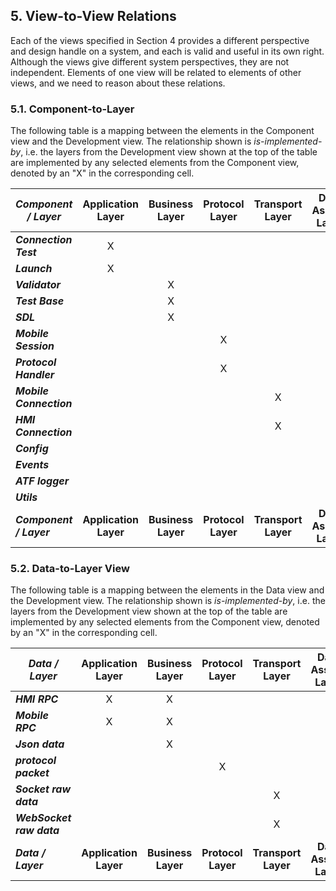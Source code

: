 ## 5.  View-to-View Relations

Each of the views specified in Section 4 provides a different perspective and design handle on a system, and each is valid and useful in its own right. Although the views give different system perspectives, they are not independent. Elements of one view will be related to elements of other views, and we need to reason about these relations.

### 5.1. Component-to-Layer

The following table is a mapping between the elements in the Component view and the Development view. The relationship shown is *is-implemented-by*, i.e. the layers from the Development view shown at the top of the table are implemented by any selected elements from the Component view, denoted by an "X" in the corresponding cell.

| ***Component / Layer***   | **Application Layer** | **Business Layer** | **Protocol Layer**  | **Transport Layer** |**Data Assess Layer**|
|---------------------------|:---------------------:|:------------------:|:-------------------:|:-------------------:|:-------------------:|
| ***Connection Test***     | X                     |                    |                     |                     |                     |
| ***Launch***              | X                     |                    |                     |                     |                     |
| ***Validator***           |                       | X                  |                     |                     |                     |
| ***Test Base***           |                       | X                  |                     |                     |                     |
| ***SDL***                 |                       | X                  |                     |                     |                     |
| ***Mobile Session***      |                       |                    | X                   |                     |                     |
| ***Protocol Handler***    |                       |                    | X                   |                     |                     |
| ***Mobile Connection***   |                       |                    |                     | X                   |                     |
| ***HMI Connection***      |                       |                    |                     | X                   |                     |
| ***Config***              |                       |                    |                     |                     | X                   |
| ***Events***              |                       |                    |                     |                     | X                   |
| ***ATF logger***          |                       |                    |                     |                     | X                   |
| ***Utils***               |                       |                    |                     |                     | X                   |
| ***Component / Layer***   | **Application Layer** | **Business Layer** | **Protocol Layer**  | **Transport Layer** |**Data Assess Layer**|

### 5.2. Data-to-Layer View

The following table is a mapping between the elements in the Data view and the Development view. The relationship shown is *is-implemented-by*, i.e. the layers from the Development view shown at the top of the table are implemented by any selected elements from the Component view, denoted by an "X" in the corresponding cell.

| ***Data / Layer***        | **Application Layer** | **Business Layer** | **Protocol Layer**  | **Transport Layer** |**Data Assess Layer**|
|---------------------------|:---------------------:|:------------------:|:-------------------:|:-------------------:|:-------------------:|
| ***HMI RPC***             | X                     | X                  |                     |                     |                     |
| ***Mobile RPC***          | X                     | X                  |                     |                     |                     |
| ***Json data***           |                       | X                  |                     |                     | X                   |
| ***protocol packet***     |                       |                    | X                   |                     |                     |
| ***Socket raw data***     |                       |                    |                     | X                   |                     |
| ***WebSocket raw data***  |                       |                    |                     | X                   |                     |
| ***Data / Layer***        | **Application Layer** | **Business Layer** | **Protocol Layer**  | **Transport Layer** |**Data Assess Layer**|

